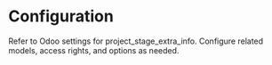 # Configuration

Refer to Odoo settings for project_stage_extra_info. Configure related models, access rights, and options as needed.
